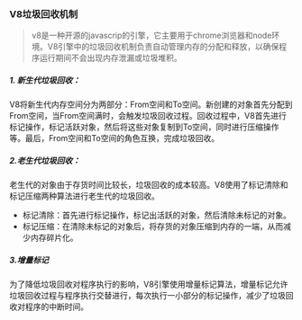 ### V8垃圾回收机制

> v8是一种开源的javascrip的引擎，它主要用于chrome浏览器和node环境。V8引擎中的垃圾回收机制负责自动管理内存的分配和释放，以确保程序运行期间不会出现内存泄漏或垃圾堆积。

##### 1. 新生代垃圾回收： 
V8将新生代内存空间分为两部分：From空间和To空间。新创建的对象首先分配到From空间，当From空间满时，会触发垃圾回收过程。回收过程中，V8首先进行标记操作，标记活跃对象，然后将这些对象复制到To空间，同时进行压缩操作等。最后，From空间和To空间的角色互换，完成垃圾回收。


##### 2.老生代垃圾回收：
老生代的对象由于存货时间比较长，垃圾回收的成本较高。V8使用了标记清除和标记压缩两种算法进行老生代的垃圾回收。
- 标记清除：首先进行标记操作，标记出活跃的对象，然后清除未标记的对象。
- 标记压缩：在清除未标记的对象后，将存货的对象压缩到内存的一端，从而减少内存碎片化。

##### 3.增量标记
为了降低垃圾回收对程序执行的影响，V8引擎使用增量标记算法，增量标记允许垃圾回收过程与程序执行交替进行，每次执行一小部分的标记操作，减少了垃圾回收对程序的中断时间。